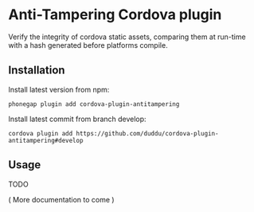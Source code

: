 Anti-Tampering Cordova plugin
==================

Verify the integrity of cordova static assets, comparing them at run-time with a hash generated before platforms compile.

## Installation

Install latest version from npm:

    phonegap plugin add cordova-plugin-antitampering

Install latest commit from branch develop:

    cordova plugin add https://github.com/duddu/cordova-plugin-antitampering#develop

## Usage

TODO

( More documentation to come )

